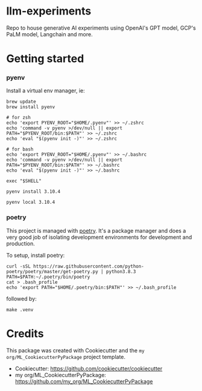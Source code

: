 # llm-experiments


Repo to house generative AI experiments using OpenAI's GPT model, GCP's PaLM model, Langchain and more. 


# Getting started

### pyenv
Install a virtual env manager, ie:

```
brew update
brew install pyenv

# for zsh
echo 'export PYENV_ROOT="$HOME/.pyenv"' >> ~/.zshrc
echo 'command -v pyenv >/dev/null || export PATH="$PYENV_ROOT/bin:$PATH"' >> ~/.zshrc
echo 'eval "$(pyenv init -)"' >> ~/.zshrc

# for bash
echo 'export PYENV_ROOT="$HOME/.pyenv"' >> ~/.bashrc
echo 'command -v pyenv >/dev/null || export PATH="$PYENV_ROOT/bin:$PATH"' >> ~/.bashrc
echo 'eval "$(pyenv init -)"' >> ~/.bashrc

exec "$SHELL"

pyenv install 3.10.4

pyenv local 3.10.4
```


### poetry

This project is managed with [poetry](https://python-poetry.org/). It's a package manager and does a very good job of isolating
development environments for development and production.

To setup, install poetry:

```
curl -sSL https://raw.githubusercontent.com/python-poetry/poetry/master/get-poetry.py | python3.8.3
PATH=$PATH:~/.poetry/bin/poetry
cat > .bash_profile
echo 'export PATH="$HOME/.poetry/bin:$PATH"' >> ~/.bash_profile
```
followed by:
```
make .venv
```


# Credits

This package was created with Cookiecutter and the `my org/ML_CookiecutterPyPackage` project template.

* Cookiecutter: https://github.com/cookiecutter/cookiecutter
* my org/ML_CookiecutterPyPackage: https://github.com/my_org/ML_CookiecutterPyPackage
